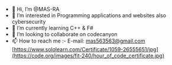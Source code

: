 - 👋 Hi, I’m @MAS-RA
- 👀 I’m interested in Programming applications and websites also cybersecurity
- 🌱 I’m currently learning C++ & F#
- 💞️ I’m looking to collaborate on codecanyon
- 📫 How to reach me :- E-mail: mas563563@gmail.com
[https://www.sololearn.com/Certificate/1059-26555651/jpg](https://code.org/images/fit-240/hour_of_code_certificate.jpg)
<!---
MAS-RA/MAS-RA is a ✨ special ✨ repository because its `README.md` (this file) appears on your GitHub profile.
You can click the Preview link to take a look at your changes.
--->
